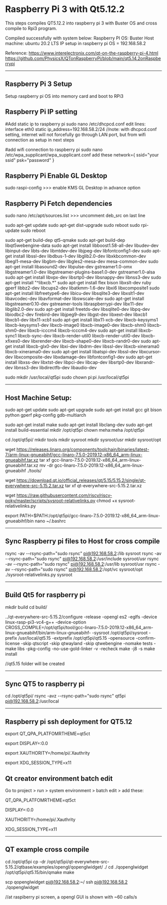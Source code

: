# Raspberry Pi 3 with Qt5.12.2



This steps compiles QT5.12.2 into raspberry pi 3 with Buster OS and cross compile to Rpi3 program.

Compiled successfully with system below:
Raspberry PI OS: Buster 
Host machine: ubuntu 20.2 LTS
IP setup in raspberry pi OS = 192.168.58.2


Reference: 
https://www.interelectronix.com/qt-on-the-raspberry-pi-4.html
https://github.com/PhysicsX/QTonRaspberryPi/blob/main/qt5.14.2onRaspberrypi


--------------------------------------------
Raspberry Pi 3 Setup
--------------------------------------------
Setup raspberry pi OS into memory card and boot to RPi3

Raspberry Pi IP setting
--------------------------------------------

#Add static ip to raspberry pi
sudo nano /etc/dhcpcd.conf
edit lines:
 interface eth0
 static ip_address=192.168.58.2/24
//note: with dhcpcd.conf setting, internet will not forcefully go through LAN port, but from wifi connection as setup in next steps

#add wifi connection to raspberry pi 
sudo nano /etc/wpa_supplicant/wpa_supplicant.conf
add these
 network={
  ssid="your ssid"
  psk="password"
 }

Raspberry Pi Enable GL Desktop
--------------------------------------------

sudo raspi-config >>> enable KMS GL Desktop in advance option

Raspberry Pi Fetch dependencies
--------------------------------------------
sudo nano /etc/apt/sources.list >>> uncomment deb_src  on last line

sudo apt-get update
sudo apt-get dist-upgrade
sudo reboot
sudo rpi-update
sudo reboot

sudo apt-get build-dep qt5-qmake
sudo apt-get build-dep libqt5webengine-data
sudo apt-get install libboost1.58-all-dev libudev-dev libinput-dev libts-dev libmtdev-dev libjpeg-dev libfontconfig1-dev 
sudo apt-get install libssl-dev libdbus-1-dev libglib2.0-dev libxkbcommon-dev libegl1-mesa-dev libgbm-dev libgles2-mesa-dev mesa-common-dev
sudo apt-get install libasound2-dev libpulse-dev gstreamer1.0-omx libgstreamer1.0-dev libgstreamer-plugins-base1.0-dev  gstreamer1.0-alsa
sudo apt-get install libvpx-dev libsrtp0-dev libsnappy-dev libnss3-dev
sudo apt-get install "^libxcb.*"
sudo apt-get install flex bison libxslt-dev ruby gperf libbz2-dev libcups2-dev libatkmm-1.6-dev libxi6 libxcomposite1
sudo apt-get install libfreetype6-dev libicu-dev libsqlite3-dev libxslt1-dev libavcodec-dev libavformat-dev libswscale-dev 
sudo apt-get install libgstreamer0.10-dev gstreamer-tools libraspberrypi-dev libx11-dev libglib2.0-dev 
sudo apt-get install freetds-dev libsqlite0-dev libpq-dev libiodbc2-dev firebird-dev libjpeg9-dev libgst-dev libxext-dev libxcb1 libxcb1-dev libx11-xcb1 
sudo apt-get install libx11-xcb-dev libxcb-keysyms1 libxcb-keysyms1-dev libxcb-image0 libxcb-image0-dev libxcb-shm0 libxcb-shm0-dev libxcb-icccm4 libxcb-icccm4-dev 
sudo apt-get install libxcb-sync1 libxcb-sync-dev libxcb-render-util0 libxcb-render-util0-dev libxcb-xfixes0-dev libxrender-dev libxcb-shape0-dev libxcb-randr0-dev 
sudo apt-get install libxcb-glx0-dev libxi-dev libdrm-dev libssl-dev libxcb-xinerama0 libxcb-xinerama0-dev
sudo apt-get install libatspi-dev libssl-dev libxcursor-dev libxcomposite-dev libxdamage-dev libfontconfig1-dev 
sudo apt-get install libxss-dev libxtst-dev libpci-dev libcap-dev libsrtp0-dev libxrandr-dev libnss3-dev libdirectfb-dev libaudio-dev


sudo mkdir /usr/local/qt5pi
sudo chown pi:pi /usr/local/qt5pi


--------------------------------------------
Host Machine Setup:
--------------------------------------------

sudo apt-get update
sudo apt-get upgrade
sudo apt-get install gcc git bison python gperf pkg-config gdb-multiarch

sudo apt-get install make
sudo apt-get install libclang-dev
sudo apt-get install build-essential
mkdir /opt/qt5pi
chown meha:meha /opt/qt5pi

cd /opt/qt5pi/
mkdir tools
mkdir sysroot
mkdir sysroot/usr
mkdir sysroot/opt


wget https://releases.linaro.org/components/toolchain/binaries/latest-7/arm-linux-gnueabihf/gcc-linaro-7.5.0-2019.12-x86_64_arm-linux-gnueabihf.tar.xz
tar xf gcc-linaro-7.5.0-2019.12-x86_64_arm-linux-gnueabihf.tar.xz 
mv -dr gcc-linaro-7.5.0-2019.12-x86_64_arm-linux-gnueabihf ./tools/

wget https://download.qt.io/official_releases/qt/5.15/5.15.2/single/qt-everywhere-src-5.15.2.tar.xz
tar xf qt-everywhere-src-5.15.2.tar.xz 

wget https://raw.githubusercontent.com/riscv/riscv-poky/master/scripts/sysroot-relativelinks.py
chmod +x sysroot-relativelinks.py 


export PATH=$PATH:/opt/qt5pi/gcc-linaro-7.5.0-2019.12-x86_64_arm-linux-gnueabihf/bin
nano ~/.bashrc

 
--------------------------------------------
Sync Raspberry pi files to Host for cross compile
--------------------------------------------
rsync -av --rsync-path="sudo rsync" pi@192.168.58.2:/lib sysroot
rsync -av --rsync-path="sudo rsync" pi@192.168.58.2:/usr/include sysroot/usr
rsync -av --rsync-path="sudo rsync" pi@192.168.58.2:/usr/lib sysroot/usr 
rsync -av --rsync-path="sudo rsync" pi@192.168.58.2:/opt/vc sysroot/opt
./sysroot-relativelinks.py sysroot


--------------------------------------------
Build Qt5 for raspberry pi
--------------------------------------------
mkdir build
cd build/

../qt-everywhere-src-5.15.2/configure -release -opengl es2  -eglfs -device linux-rasp-pi3-vc4-g++ -device-option CROSS_COMPILE=/opt/qt5pi/tool/gcc-linaro-7.5.0-2019.12-x86_64_arm-linux-gnueabihf/bin/arm-linux-gnueabihf- -sysroot /opt/qt5pi/sysroot -prefix /usr/local/qt5.15 -extprefix /opt/qt5pi/qt5.15 -opensource -confirm-license -skip qtscript -skip qtwayland -skip qtwebengine -nomake tests -make libs -pkg-config -no-use-gold-linker -v -recheck
make -j8 -s
make install

//qt5.15 folder will be created

--------------------------------------------
Sync QT5 to raspberry pi
--------------------------------------------
cd /opt/qt5pi/
rsync -avz --rsync-path="sudo rsync" qt5pi pi@192.168.58.2:/usr/local


--------------------------------------------
Raspberry pi ssh deployment for QT5.12
--------------------------------------------
export QT_QPA_PLATFOMRTHEME=qt5ct

export DISPLAY=:0.0

export XAUTHORITY=/home/pi/.Xauthrity

export XDG_SESSION_TYPE=x11

Qt creator environment batch edit
--------------------------------------------
Go to project > run > system environment > batch edit > add these:
  
QT_QPA_PLATFOMRTHEME=qt5ct

DISPLAY=:0.0

XAUTHORITY=/home/pi/.Xauthrity

XDG_SESSION_TYPE=x11


-------------------------------------------
QT example cross compile
-------------------------------------------

cd /opt/qt5pi
cp -dr /opt/qt5pi/qt-everywhere-src-5.15.2/qtbase/examples/opengl/qopenglwidget/ ./
cd ./qopenglwidget
/opt/qt5pi/qt5.15/bin/qmake
make 

scp qopenglwidget pi@192.168.58.2:~/
ssh pi@192.168.58.2
./qopenglwidget

//at raspiberry pi screen, a opengl GUI is shown with ~60 calls/s

